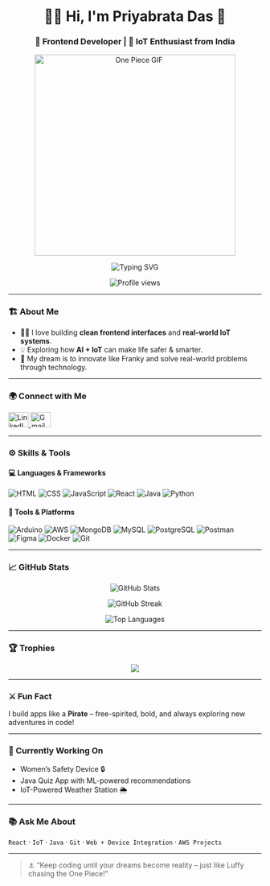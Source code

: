 <h1 align="center">🏴‍☠️ Hi, I'm Priyabrata Das 👋</h1>
<h3 align="center">🚀 Frontend Developer | 🔌 IoT Enthusiast from India</h3>

<p align="center">
  <img src="https://media1.giphy.com/media/v1.Y2lkPTc5MGI3NjExemFxbjY5dHNieDIxemVlamE5NHA5dzhjOXV2ZnEwOHNoNXh2N3NvMSZlcD12MV9naWZzX3NlYXJjaCZjdD1n/OumCa12QC9CIvBe2c1/giphy.webp" width="400" alt="One Piece GIF" />
</p>

<p align="center">
  <img src="https://readme-typing-svg.demolab.com?font=Fira+Code&size=22&pause=1000&color=F7D000&width=435&lines=Turning+dreams+into+devices...;Building+tech+like+a+Straw+Hat+Pirate" alt="Typing SVG" />
</p>

<p align="center">
  <img src="https://komarev.com/ghpvc/?username=daspriyabratya007&label=Profile+views&color=blue&style=flat" alt="Profile views" />
</p>

---

### 🏗️ About Me

- 🧑‍💻 I love building **clean frontend interfaces** and **real-world IoT systems**.
- 💡 Exploring how **AI + IoT** can make life safer & smarter.
- 🧭 My dream is to innovate like Franky and solve real-world problems through technology.

---

### 🌍 Connect with Me

<p align="left">
  <a href="https://linkedin.com/in/priyabrata-das-3724a6258" target="blank">
    <img src="https://cdn.jsdelivr.net/npm/simple-icons@v5/icons/linkedin.svg" alt="LinkedIn" height="30" width="40" />
  </a>
  <a href="mailto:priyabratadas396@gmail.com" target="blank">
    <img src="https://cdn.jsdelivr.net/npm/simple-icons@v5/icons/gmail.svg" alt="Gmail" height="30" width="40" />
  </a>
</p>

---

### ⚙️ Skills & Tools

#### 💻 Languages & Frameworks
![HTML](https://img.shields.io/badge/-HTML5-E34F26?style=flat&logo=html5)
![CSS](https://img.shields.io/badge/-CSS3-1572B6?style=flat&logo=css3)
![JavaScript](https://img.shields.io/badge/-JavaScript-F7DF1E?style=flat&logo=javascript)
![React](https://img.shields.io/badge/-React-61DAFB?style=flat&logo=react)
![Java](https://img.shields.io/badge/-Java-007396?style=flat&logo=java)
![Python](https://img.shields.io/badge/-Python-3776AB?style=flat&logo=python)

#### 🧰 Tools & Platforms
![Arduino](https://img.shields.io/badge/-Arduino-00979D?style=flat&logo=arduino)
![AWS](https://img.shields.io/badge/-AWS-232F3E?style=flat&logo=amazon-aws)
![MongoDB](https://img.shields.io/badge/-MongoDB-47A248?style=flat&logo=mongodb)
![MySQL](https://img.shields.io/badge/-MySQL-4479A1?style=flat&logo=mysql)
![PostgreSQL](https://img.shields.io/badge/-PostgreSQL-336791?style=flat&logo=postgresql)
![Postman](https://img.shields.io/badge/-Postman-FF6C37?style=flat&logo=postman)
![Figma](https://img.shields.io/badge/-Figma-F24E1E?style=flat&logo=figma)
![Docker](https://img.shields.io/badge/-Docker-2496ED?style=flat&logo=docker)
![Git](https://img.shields.io/badge/-Git-F05032?style=flat&logo=git)

---

### 📈 GitHub Stats

<p align="center">
  <img src="https://github-readme-stats.vercel.app/api?username=daspriyabratya007&show_icons=true&theme=tokyonight" alt="GitHub Stats" />
</p>
<p align="center">
  <img src="https://github-readme-streak-stats.herokuapp.com/?user=daspriyabratya007&theme=tokyonight" alt="GitHub Streak" />
</p>
<p align="center">
  <img src="https://github-readme-stats.vercel.app/api/top-langs?username=daspriyabratya007&layout=compact&theme=tokyonight" alt="Top Languages" />
</p>

---

### 🏆 Trophies

<p align="center">
  <img src="https://github-profile-trophy.vercel.app/?username=daspriyabratya007&theme=onedark" />
</p>

---

### ⚔️ Fun Fact  
I build apps like a **Pirate** – free-spirited, bold, and always exploring new adventures in code!

---

### 🔭 Currently Working On
- Women’s Safety Device 🔒
- Java Quiz App with ML-powered recommendations
- IoT-Powered Weather Station 🌦️

---

### 📚 Ask Me About
`React` · `IoT` · `Java` · `Git` · `Web + Device Integration` · `AWS Projects`

---

> ⚓ “Keep coding until your dreams become reality – just like Luffy chasing the One Piece!”
